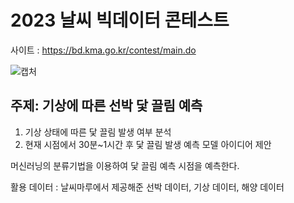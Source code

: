 # 2023 날씨 빅데이터 콘테스트
사이트 : <https://bd.kma.go.kr/contest/main.do>

![캡처](https://github.com/dmswneunju/climate_project/assets/109281949/85ff1c4e-131a-4a26-8c61-63c524583169)

## 주제: 기상에 따른 선박 닻 끌림 예측
1. 기상 상태에 따른 닻 끌림 발생 여부 분석
2. 현재 시점에서 30분~1시간 후 닻 끌림 발생 예측 모델 아이디어 제안

머신러닝의 분류기법을 이용하여 닻 끌림 예측 시점을 예측한다.

활용 데이터 : 날씨마루에서 제공해준 선박 데이터, 기상 데이터, 해양 데이터

